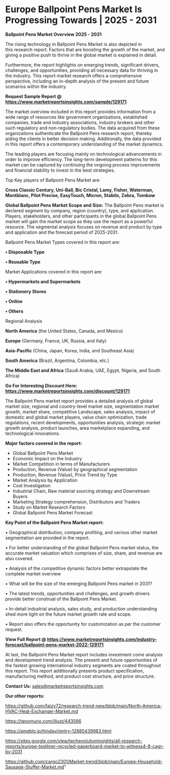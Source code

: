 # Europe Ballpoint Pens Market Is Progressing Towards | 2025 - 2031

<Strong> Ballpoint Pens Market Overview 2025 - 2031</strong>

The rising technology in Ballpoint Pens Market is also depicted in this research report. Factors that are boosting the growth of the market, and giving a positive push to thrive in the global market is explained in detail.

Furthermore, the report highlights on emerging trends, significant drivers, challenges, and opportunities, providing all necessary data for thriving in the industry. This report market research offers a comprehensive perspective, including an in-depth analysis of the present and future scenarios within the industry.

<strong>Request Sample Report @ <a href=https://www.marketreportsinsights.com/sample/129171>https://www.marketreportsinsights.com/sample/129171</a></strong>

The market overview included in this report provides information from a wide range of resources like government organizations, established companies, trade and industry associations, industry brokers and other such regulatory and non-regulatory bodies. The data acquired from these organizations authenticate the Ballpoint Pens research report, thereby aiding the clients in better decision making. Additionally, the data provided in this report offers a contemporary understanding of the market dynamics.

The leading players are focusing mainly on technological advancements in order to improve efficiency. The long-term development patterns for this market can be captured by continuing the ongoing process improvements and financial stability to invest in the best strategies.

Top Key players of Ballpoint Pens Market are:

<strong>Cross Classic Century, Uni-Ball, Bic Cristal, Lamy, Fisher, Waterman, Montblanc, Pilot Precise, EasyTouch, Micron, Stabilo, Zebra, Tombow</strong>

<strong><b>Global Ballpoint Pens Market Scope and Size:</b></strong>
The Ballpoint Pens market is declared segment by company, region (country), type, and application. Players, stakeholders, and other participants in the global Ballpoint Pens market will gain the market scope as they use the report as a powerful resource. The segmental analysis focuses on revenue and product by type and application and the forecast period of 2025-2031.

Ballpoint Pens Market Types covered in this report are:

<strong>• Disposable Type

• Reusable Type</strong>

Market Applications covered in this report are:

<strong>• Hypermarkets and Supermarkets

• Stationery Stores

• Online

• Others</strong> 

Regional Analysis

<strong>North America</strong> (the United States, Canada, and Mexico)

<strong>Europe</strong> (Germany, France, UK, Russia, and Italy)

<strong>Asia-Pacific</strong> (China, Japan, Korea, India, and Southeast Asia)

<strong>South America</strong> (Brazil, Argentina, Colombia, etc.)

<strong>The Middle East and Africa</strong> (Saudi Arabia, UAE, Egypt, Nigeria, and South Africa)

<strong>Go For Interesting Discount Here: <a href=https://www.marketreportsinsights.com/discount/129171>https://www.marketreportsinsights.com/discount/129171</a></strong>

The Ballpoint Pens market report provides a detailed analysis of global market size, regional and country-level market size, segmentation market growth, market share, competitive Landscape, sales analysis, impact of domestic and global market players, value chain optimization, trade regulations, recent developments, opportunities analysis, strategic market growth analysis, product launches, area marketplace expanding, and technological innovations.

<strong><b>Major factors covered in the report:</b></strong>
<ul>
  <li>Global Ballpoint Pens Market </li>
  <li>Economic Impact on the Industry</li>
  <li>Market Competition in terms of Manufacturers</li>
  <li>Production, Revenue (Value) by geographical segmentation</li>
  <li>Production, Revenue (Value), Price Trend by Type</li>
  <li>Market Analysis by Application</li>
  <li>Cost Investigation</li>
  <li>Industrial Chain, Raw material sourcing strategy and Downstream Buyers</li>
  <li>Marketing Strategy comprehension, Distributors and Traders</li>
  <li>Study on Market Research Factors</li>
  <li>Global Ballpoint Pens Market Forecast</li>
</ul>

<strong><b>Key Point of the Ballpoint Pens Market report:</b></strong>

• Geographical distribution, company profiling, and various other market segmentation are provided in the report.

• For better understanding of the global Ballpoint Pens market status, the accurate market valuation which comprises of size, share, and revenue are also covered.

• Analysis of the competitive dynamic factors better extrapolate the complete market overview

• What will be the size of the emerging Ballpoint Pens market in 2031?

• The latest trends, opportunities and challenges, and growth drivers provide better construal of the Ballpoint Pens Market.

• In-detail industrial analysis, sales study, and production understanding shed more light on the future market growth rate and scope.

• Report also offers the opportunity for customization as per the customer request.

<strong><b>View Full Report @ <a href=https://www.marketreportsinsights.com/industry-forecast/ballpoint-pens-market-2022-129171>https://www.marketreportsinsights.com/industry-forecast/ballpoint-pens-market-2022-129171</a></b></strong>


At last, the Ballpoint Pens Market report includes investment come analysis and development trend analysis. The present and future opportunities of the fastest growing international industry segments are coated throughout this report. This report additionally presents product specification, manufacturing method, and product cost structure, and price structure.

<strong>Contact Us:</strong>
sales@marketreportsinsights.com

<strong>Our other reports:</strong>

<a href=https://github.com/faizy72/research-trend-new/blob/main/North-America-HVAC-Heat-Exchanger-Market.md>https://github.com/faizy72/research-trend-new/blob/main/North-America-HVAC-Heat-Exchanger-Market.md</a>

<a href=https://tanomuno.com/illust/443566>https://tanomuno.com/illust/443566</a>

<a href=https://ameblo.jp/hindavi/entry-12885439983.html>https://ameblo.jp/hindavi/entry-12885439983.html</a>

<a href=https://sites.google.com/view/techevolutioninsights/all-research-reports/europe-testliner-recycled-paperboard-market-to-witness4-8-cagr-by-2031>https://sites.google.com/view/techevolutioninsights/all-research-reports/europe-testliner-recycled-paperboard-market-to-witness4-8-cagr-by-2031</a>

<a href=https://github.com/cargo2301/Market-trend/blob/main/Europe-Household-Sausage-Stuffer-Market.md>https://github.com/cargo2301/Market-trend/blob/main/Europe-Household-Sausage-Stuffer-Market.md</a>"
